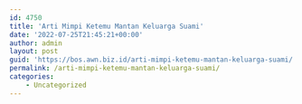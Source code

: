 ```yaml
---
id: 4750
title: 'Arti Mimpi Ketemu Mantan Keluarga Suami'
date: '2022-07-25T21:45:21+00:00'
author: admin
layout: post
guid: 'https://bos.awn.biz.id/arti-mimpi-ketemu-mantan-keluarga-suami/'
permalink: /arti-mimpi-ketemu-mantan-keluarga-suami/
categories:
    - Uncategorized
---
```



